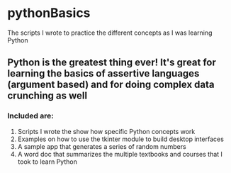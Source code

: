 # pythonBasics
The scripts I wrote to practice the different concepts as I was learning Python

## Python is the greatest thing ever! It's great for learning the basics of assertive languages (argument based) and for doing complex data crunching as well

### Included are:
> 
  1. Scripts I wrote the show how specific Python concepts work
  2. Examples on how to use the tkinter module to build desktop interfaces
  3. A sample app that generates a series of random numbers
  4. A word doc that summarizes the multiple textbooks and courses that I took to learn Python
